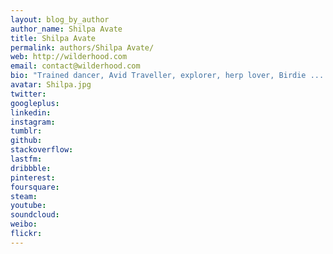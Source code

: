 ```yaml
---
layout: blog_by_author
author_name: Shilpa Avate
title: Shilpa Avate
permalink: authors/Shilpa Avate/
web: http://wilderhood.com
email: contact@wilderhood.com
bio: "Trained dancer, Avid Traveller, explorer, herp lover, Birdie ....."
avatar: Shilpa.jpg
twitter: 
googleplus:
linkedin:
instagram:
tumblr:
github:
stackoverflow:
lastfm:
dribbble:
pinterest:
foursquare:
steam:
youtube:
soundcloud:
weibo:
flickr:
---
```

